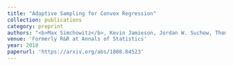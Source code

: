 ```yaml
---
title: "Adaptive Sampling for Convex Regression"
collection: publications
category: preprint
authors: "<b>Max Simchowitz</b>, Kevin Jamieson, Jordan W. Suchow, Thomas L. Griffiths"
venue: 'Formerly R&R at Annals of Statistics'
year: 2018
paperurl: 'https://arxiv.org/abs/1808.04523'
---
```

